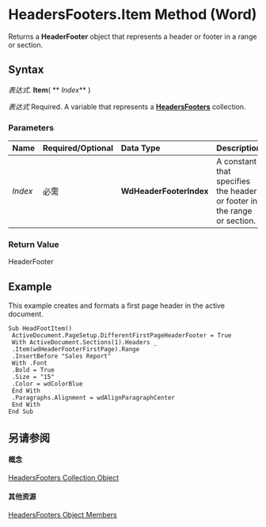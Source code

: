 
# HeadersFooters.Item Method (Word)

Returns a  **HeaderFooter** object that represents a header or footer in a range or section.


## Syntax

 _表达式_. **Item**( ** _Index_** )

 _表达式_ Required. A variable that represents a **[HeadersFooters](41dbbaa7-f139-3d3c-54d4-03a57ab8417a.md)** collection.


### Parameters



|**Name**|**Required/Optional**|**Data Type**|**Description**|
|:-----|:-----|:-----|:-----|
| _Index_|必需|**WdHeaderFooterIndex**|A constant that specifies the header or footer in the range or section.|

### Return Value

HeaderFooter


## Example

This example creates and formats a first page header in the active document.


```
Sub HeadFootItem() 
 ActiveDocument.PageSetup.DifferentFirstPageHeaderFooter = True 
 With ActiveDocument.Sections(1).Headers _ 
 .Item(wdHeaderFooterFirstPage).Range 
 .InsertBefore "Sales Report" 
 With .Font 
 .Bold = True 
 .Size = "15" 
 .Color = wdColorBlue 
 End With 
 .Paragraphs.Alignment = wdAlignParagraphCenter 
 End With 
End Sub
```


## 另请参阅


#### 概念


[HeadersFooters Collection Object](41dbbaa7-f139-3d3c-54d4-03a57ab8417a.md)
#### 其他资源


[HeadersFooters Object Members](http://msdn.microsoft.com/library/6cf7f768-d356-7ff4-089c-7f3f810d00a8%28Office.15%29.aspx)